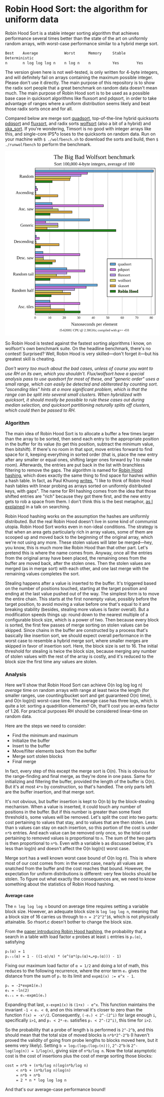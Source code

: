 # Robin Hood Sort: the algorithm for uniform data

Robin Hood Sort is a stable integer sorting algorithm that achieves performance several times better than the state of the art on uniformly random arrays, with worst-case performance similar to a hybrid merge sort.

    Best    Average            Worst      Memory     Stable     Deterministic
    n       n log log log n    n log n    n          Yes        Yes

The version given here is not well-tested, is only written for 4-byte integers, and will definitely fail on arrays containing the maximum possible integer. Please don't use it directly. The main purpose of this repository is to show the radix sort people that a great benchmark on random data doesn't mean much. The main purpose of Robin Hood sort is to be used as a possible base case in quicksort algorithms like fluxsort and pdqsort, in order to take advantage of ranges where a uniform distribution seems likely and beat those radix sorts once and for all.

Compared below are merge sort [quadsort](https://github.com/scandum/quadsort), top-of-the-line hybrid quicksorts [pdqsort](https://github.com/orlp/pdqsort) and [fluxsort](https://github.com/scandum/fluxsort), and radix sorts [wolfsort](https://github.com/scandum/wolfsort) (also a bit of a hybrid) and [ska_sort](https://probablydance.com/2017/01/17/faster-sorting-algorithm-part-2/). If you're wondering, Timsort is no good with integer arrays like this, and single-core IPS⁴o loses to the quicksorts on random data. Run on your machine with `$ ./wolfbench.sh` to download the sorts and build, then `$ ./runwolfbench` to perform the benchmark.

![Performance bar chart](images/wolf.svg)

So Robin Hood is tested against the fastest sorting algorithms I know, on wolfsort's own benchmark suite. On the headline benchmark, there's no contest! Surprised? Well, Robin Hood is very skilled—don't forget it—but his greatest skill is cheating.

*Don't worry too much about the bad cases, unless of course you want to use RH on its own, which you shouldn't. Flux/wolfsort have a special analysis pass to use quadsort for most of these, and "generic order" uses a small range, which can easily be detected and obliterated by counting sort. "ascending tiles" hints at a more significant problem, which is that the range can be split into several small clusters. When hybridized with quicksort, it should mostly be possible to rule these cases out during median selection, and quicksort partitioning naturally splits off clusters, which could then be passed to RH.*

### Algorithm

The main idea of Robin Hood Sort is to allocate a buffer a few times larger than the array to be sorted, then send each entry to the appropriate position in the buffer for its value (to get this position, subtract the minimum value, then bitshift). If there's no room in that spot, move entries forward to find space for it, keeping everything in sorted order (that is, place the new entry after any smaller or equal ones, shifting larger ones forward by 1 to make room). Afterwards, the entries are put back in the list with branchless filtering to remove the gaps. The algorithm is named for [Robin Hood hashing](https://programming.guide/robin-hood-hashing.html), which does exactly the same thing to find space for hashes within a hash table. In fact, as Paul Khuong [writes](https://pvk.ca/Blog/2019/09/29/a-couple-of-probabilistic-worst-case-bounds-for-robin-hood-linear-probing/), "I like to think of Robin Hood hash tables with linear probing as arrays sorted on uniformly distributed keys, with gaps". The name for RH hashing comes from the idea that those shifted entries are "rich" because they got there first, and the new entry gets to rob a space from them. I don't think this is the best metaphor, [as I explained](https://youtu.be/paxIkKBzqBU?t=1340) in a talk on searching.

Robin Hood hashing works on the assumption the hashes are uniformly distributed. But the real Robin Hood doesn't live in some kind of communist utopia. Robin Hood Sort works even in non-ideal conditions. The strategy is that when an area gets particularly rich in array values, some of them are scooped up and moved back to the beginning of the original array, which we're not using any more. These stolen values will later be merged—hey, you know, this is much more like Robin Hood than that other part. Let's pretend this is where the name comes from. Anyway, once all the entries from the original array have been placed, the remaining ones from the buffer are moved back, after the stolen ones. Then the stolen values are merged (as in merge sort) with each other, and one last merge with the remaining values completes the sort.

Stealing happens after a value is inserted to the buffer. It's triggered based on the number of positions touched, starting at the target position and ending at the last value pushed out of the way. The simplest form is to move the entire chain. This starts at the first nonempty value, possibly before the target position, to avoid moving a value before one that's equal to it and breaking stability (besides, stealing more values is faster overall). But a modification speeds things up: round down to the nearest multiple of a configurable block size, which is a power of two. Then because every block is sorted, the first few passes of merge sorting on stolen values can be skipped. Since chains in the buffer are constructed by a process that's basically like insertion sort, we should expect overall performance in the worst case to resemble a hybrid merge sort, where smaller merges are skipped in favor of insertion sort. Here, the block size is set to 16. The initial threshold for stealing is twice the block size, because merging any number of stolen values with the rest of the array is costly, and it's reduced to the block size the first time any values are stolen.

### Analysis

Here we'll show that Robin Hood Sort can achieve O(n log log log n) *average* time on random arrays with range at least twice the length (for smaller ranges, use counting/bucket sort and get guaranteed O(n) time), and O(n log(n)) worst-case time. The average case has three logs, which is quite a lot: sorting a quadrillion elements? Oh, that'll cost you an extra factor of 1.26. For practical purposes RH should be considered linear-time on random data.

Here are the steps we need to consider:
* Find the minimum and maximum
* Initialize the buffer
* Insert to the buffer
* Move/filter elements back from the buffer
* Merge sort stolen blocks
* Final merge

In fact, every step of this except the merge sort is O(n). This is obvious for the range-finding and final merge, as they're done in one pass. Same for initializing and filtering the buffer, provided the length of the buffer is O(n). But it's at most `4*n` by construction, so that's handled. The only parts left are the buffer insertion, and that merge sort.

It's not obvious, but buffer insertion is kept to O(n b) by the block-stealing mechanism. When a value is inserted, it could touch any number of positions in the buffer. But if this number is greater than some fixed threshold `b`, some values will be removed. Let's split the cost into two parts: cost pertaining to values that stay, and to values that are then stolen. Less than `b` values can stay on each insertion, so this portion of the cost is under `n*b` entries. And each value can be removed only once, so the total cost pertaining to removed values is proportional to `n`. The sum of the two parts is then proportional to `n*b`. Even with a variable `b` as discussed below, it's less than log(n) and doesn't affect the O(n log(n)) worst case.

Merge sort has a well known worst case bound of O(n log n). This is where most of our cost comes from: in the worst case, nearly all values are snatched from the buffer and the cost reaches that bound. However, the expectation for uniform distributions is different: very few blocks should be stolen. To figure out what exactly the consequences are, we need to know something about the statistics of Robin Hood hashing.

#### Average case

The `n log log log n` bound on average time requires setting a variable block size. However, an adequate block size is `log log log n`, meaning that a block size of 16 carries us through to `n = 2^2^2^16`, which is not physically attainable. So rhsort.c doesn't bother to change the block size.

From the [paper introducing Robin Hood hashing](https://cs.uwaterloo.ca/research/tr/1986/CS-86-14.pdf), the probability that a search in a table with load factor `α` probes at least `i` entries is `pᵢ(α)`, satisfying

    p₁(α) = 1
    pᵢ₊₁(α) = 1 - ((1-α)/α) * (e^(α*(p₁(α)+…+pᵢ(α))) - 1)

Fixing our maximum load factor of `α = 1/2` and doing a lot of math, this reduces to the following recurrence, where the error term `eᵢ` gives the distance from the sum of `pᵢ` to its limit and `expm1(x) := e^x - 1`.

    pᵢ = -2*expm1(eᵢ)
    e₁ = -ln(2)
    eᵢ₊₁ = eᵢ-expm1(eᵢ)

Expanding that last, `x-expm1(x)` is `(1+x) - e^x`. This function maintains the invariant `-1 < eᵢ < 0`, and on this interval it's closer to zero than the function `f(x) = -x²/2`. Consequently, `(-eᵢ) < 2^-(2^i)` for large enough `i`, specifically `i>1`, and `pᵢ < 2*-eᵢ` satisfies `pᵢ < 2^-(2^i)`, this time for `i>2`.

So the probability that a probe of length `b` is performed is `2^-2^b`, and this should mean that the total size of moved blocks is `n*b*2^-2^b` (I haven't proved the validity of going from probe lengths to blocks moved here, but it seems very likely). Setting `b = log₂(log₂(log₂(n)))`, `2^-2^b` is `2^-log(log(n)) = 1/log(n)`, giving size of `n*b/log n`. Now the total asymptotic cost is the cost of insertions plus the cost of merge sorting those blocks:

    cost = n*b + (n*b/log n)log(n*b/log n)
         < n*b + (n*b/log n)log(n)
         = n*b + n*b
         = 2 * n * log log log n

And that's our average-case performance bound!
